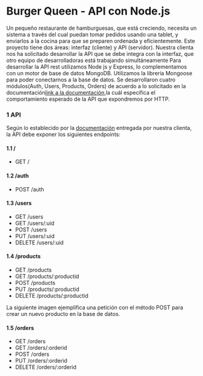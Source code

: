 # Burger Queen - API con Node.js
Un pequeño restaurante de hamburguesas, que está creciendo, necesita un
sistema a través del cual puedan tomar pedidos usando una tablet, y enviarlos
a la cocina para que se preparen ordenada y eficientemente.
Este proyecto tiene dos áreas: interfaz (cliente) y API (servidor).
Nuestra clienta nos ha solicitado desarrollar la API que se debe integra con la
interfaz,  que otro equipo de desarrolladoras está trabajando
simultáneamente
Para desarrollar la API rest utilizamos Node js y Express, lo complementamos con un motor de base de datos MongoDB. Utilizamos la librería Mongoose para poder conectarnos a la base de datos.
Se desarrollaron cuatro módulos(Auth, Users, Products, Orders) de acuerdo a lo solicitado en la documentación[link a la documentación](https://laboratoria.github.io/burger-queen-api/),la cuál especifica el comportamiento esperado de la API que expondremos por HTTP.
### 1 API
Según lo establecido por la [documentación](https://laboratoria.github.io/burger-queen-api/)
entregada por nuestra clienta, la API debe exponer los siguientes endpoints:
#### 1.1 /
* GET /
#### 1.2 /auth
* POST /auth
#### 1.3 /users
* GET /users
* GET /users/:uid
* POST /users
* PUT /users/:uid
* DELETE /users/:uid
#### 1.4 /products
* GET /products
* GET /products/:productid
* POST /products
* PUT /products/:productid
* DELETE /products/:productid

La siguiente imagen ejemplifica una petición con el método POST para crear un nuevo producto en la base de datos.



#### 1.5 /orders
* GET /orders
* GET /orders/:orderid
* POST /orders
* PUT /orders/:orderid
* DELETE /orders/:orderid
